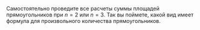 Самостоятельно проведите все расчеты суммы площадей прямоугольников при $n=2$ или $n=3$. Так вы поймете, какой вид имеет формула для произвольного количества прямоугольников.
